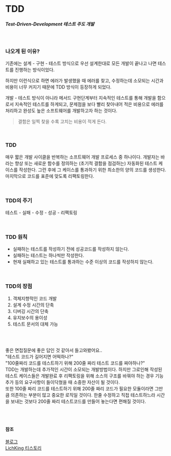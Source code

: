 # TDD 
##### Test-Driven-Development 테스트 주도 개발

<br>

### 나오게 된 이유?
기존에는 설계 - 구현 - 테스트 방식으로 우선 설계한대로 모든 개발이 끝나고 나면 테스트를 진행하는 방식이었다.  

하지만 이런식으로 하면 에러가 발생했을 때 에러를 찾고, 수정하는데 소모되는 시간과 비용이 너무 커지기 때문에 TDD 방식이 등장하게 되었다.  

개발 - 테스트 방식이 아니라 메서드 구현단계부터 지속적인 테스트를 통해 개발을 함으로서 지속적인 테스트를 하게되고, 문제점을 보다 빨리 찾아내어 적은 비용으로 에러를 처리하고 완성도 높은 소프트웨어를 개발하고자 하는 것이다.   

> 결함은 일찍 찾을 수록 고치는 비용이 적게 든다.

<br>

### TDD
매우 짧은 개발 사이클을 반복하는 소프트웨어 개발 프로세스 중 하나이다. 개발자는 바라는 향상 또는 새로운 함수를 정의하는 (초기적 결함을 점검하는) 자동화된 테스트 케이스를 작성한다. 그런 후에 그 케이스를 통과하기 위한 최소한의 양의 코드를 생성한다. 마지막으로 코드를 표준에 맞도록 리팩토링한다.

<br>

### TDD의 주기

테스트 - 실패 - 수정 - 성공 - 리팩토링  

<br>

### TDD 원칙

- 실패하는 테스트를 작성하기 전에 성공코드를 작성하지 않는다.
- 실패하는 테스트는 하나씩만 작성한다.
- 현재 실패하고 있는 테스트를 통과하는 수준 이상의 코드를 작성하지 않는다.

<br>

### TDD의 장점

1. 객체지향적인 코드 개발
2. 설계 수정 시간의 단축
3. 디버깅 시간의 단축
4. 유지보수의 용이성
5. 테스트 문서의 대체 가능

<br><br>


좋은 면접질문에 좋은 답인 것 같아서 들고와봤어요..  
"테스트 코드가 길어지면 어떡하나?"  
"100줄짜리 코드를 테스트하기 위해 200줄 짜리 테스트 코드를 짜야하나?"  
TDD는 개발하는데 추가적인 시간이 소모되는 개발방법이다. 하지만 그로인해 작성된 테스트 케이스들은 개발완료 후 리팩토링을 위해 소스의 구조를 바꿔야 하는 경우 기능추가 등의 요구사항이 들이닥쳤을 때 소중한 자산이 될 것이다.  
또한 100줄 짜리 코드를 테스트하기 위해 200줄 짜리 코드가 필요한 모듈이라면 그만큼 의존하는 부분이 많고 중요한 로직일 것이다. 한줄 수정하고 직접 테스트하느라 시간을 보내는 것보다 200줄 짜리 테스트코드를 만들어 놓는다면 편해질 것이다.

<br><br>

#### 참조
[블로그](https://m.blog.naver.com/suresofttech/221569611618)    
[LichKing 티스토리](https://multifrontgarden.tistory.com/92)  
